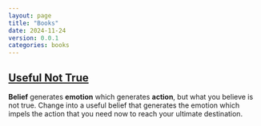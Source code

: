 ```yaml
---
layout: page
title: "Books"
date: 2024-11-24
version: 0.0.1
categories: books
---
```


## [Useful Not True](/books/useful-not-true)
**Belief** generates **emotion** which generates **action**, but what you believe is not true. Change into a useful belief that generates the emotion which impels the action that you need now to reach your ultimate destination.

